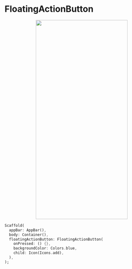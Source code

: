 # FloatingActionButton
<p align="center">
<img src="https://docs.google.com/uc?id=1s5iuq7moc7huxxIfxcwmPZVDXfIQuJs9" height="649" width="300">
</p>

```dart
Scaffold(
  appBar: AppBar(),
  body: Container(),
  floatingActionButton: FloatingActionButton(
    onPressed: () {},
    backgroundColor: Colors.blue,
    child: Icon(Icons.add),
  ),
);
```
